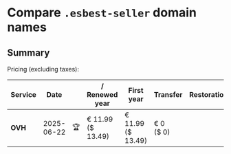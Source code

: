 # Compare `.esbest-seller` domain names

## Summary

Pricing (excluding taxes):

| Service | Date |  | / Renewed year | First year | Transfer | Restoration |
|--|--|--|--|--|--|--|
| **OVH** | 2025-06-22 | 🏆 | € 11.99<br>($ 13.49) | € 11.99<br>($ 13.49) | € 0<br>($ 0) |  |
